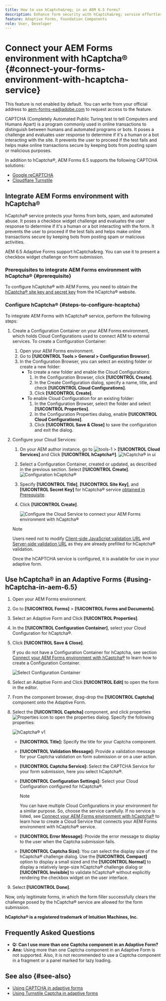 ```yaml
---
title: How to use hCaptcha&reg; in an AEM 6.5 Forms?
description: Enhance form security with hCaptcha&reg; service effortlessly. Step-by-step guide inside!
feature: Adaptive Forms, Foundation Components
role: User, Developer
---
```

# Connect your AEM Forms environment with hCaptcha&reg; {#connect-your-forms-environment-with-hcaptcha-service}

<!--
<span class="preview">This feature is based on Feature Toggle id `FT_FORMS-12407`. To enable the feature, follow the steps given in the [Enable Feature Toggle](/help/forms/using/enable-feature-toggle.md) article. </span>
-->

<span class="preview">This feature is not enabled by default. You can write from your official address to aem-forms-ea@adobe.com to request access to the feature.</span>

CAPTCHA (Completely Automated Public Turing test to tell Computers and Humans Apart) is a program commonly used in online transactions to distinguish between humans and automated programs or bots. It poses a challenge and evaluates user response to determine if it's a human or a bot interacting with the site. It prevents the user to proceed if the test fails and helps make online transactions secure by keeping bots from posting spam or malicious purposes.

In addition to hCaptcha&reg;, AEM Forms 6.5 supports the following CAPTCHA solutions:

* [Google reCAPTCHA](/help/forms/using/captcha-adaptive-forms.md)
* [Cloudflare Turnstile](/help/forms/using/integrate-adaptive-forms-turnstile.md)

## Integrate AEM Forms environment with hCaptcha&reg;

hCaptcha&reg; service protects your forms from bots, spam, and automated abuse. It poses a checkbox widget challenge and evaluates the user response to determine if it's a human or a bot interacting with the form. It prevents the user to proceed if the test fails and helps make online transactions secure by keeping bots from posting spam or malicious activities.

AEM 6.5 Adaptive Forms support hCaptcha&reg. You can use it to present a checkbox widget challenge on form submission.

<!-- ![hCaptcha&reg;](assets/hCaptcha&reg;-challenge.png)-->


### Prerequisites to integrate AEM Forms environment with hCaptcha&reg; {#prerequisite}

To configure hCaptcha&reg; with AEM Forms, you need to obtain the [hCaptcha&reg; site key and secret key](https://docs.hcaptcha.com/switch/#get-your-hcaptcha-sitekey-and-secret-key) from the hCaptcha&reg; website.

### Configure hCaptcha&reg; {#steps-to-configure-hcaptcha}

To integrate AEM Forms with hCaptcha&reg; service, perform the following steps:

1. Create a Configuration Container on your AEM Forms environment, which holds Cloud Configurations used to connect AEM to external services. To create a Configuration Container:
    1. Open your AEM Forms environment. 
    1. Go to **[!UICONTROL Tools > General > Configuration Browser]**.  
    1. In the Configuration Browser, you can select an existing folder or create a new folder:
        * To create a new folder and enable the Cloud Configurations: 
            1. In the Configuration Browser, click **[!UICONTROL Create]**. 
            1. In the Create Configuration dialog, specify a name, title, and check **[!UICONTROL Cloud Configurations]**.
            1. Click **[!UICONTROL Create]**.
        * To enable Cloud Configuration for an existing folder:
            1. In the Configuration Browser, select the folder and select **[!UICONTROL Properties]**.
            1. In the Configuration Properties dialog, enable **[!UICONTROL Cloud Configurations]**.
            1. Click **[!UICONTROL Save & Close]** to save the configuration and exit the dialog.

1. Configure your Cloud Services: 
    1. On your AEM author instance, go to ![tools-1](assets/tools-1.png) &gt; **[!UICONTROL Cloud Services]** and Click **[!UICONTROL hCaptcha&reg;]**.
        ![hCaptcha&reg; in ui](assets/hcaptcha-in-ui.png)
    1. Select a Configuration Container, created or updated, as described in the previous section. Select **[!UICONTROL Create]**.
        ![Configuration hCaptcha&reg;](assets/config-hcaptcha.png)
    1. Specify **[!UICONTROL Title]**, <!--**[!UICONTROL Name]**--> **[!UICONTROL Site Key]**, and **[!UICONTROL Secret Key]** for hCaptcha&reg; service [obtained in Prerequisite](#prerequisite). 
    1. Click **[!UICONTROL Create]**.

        ![Configure the Cloud Service to connect your AEM Forms environment with hCaptcha&reg;](assets/create-hcaptcha-config.png)

    >[!NOTE]
    > Users need not to modify [Client-side JavaScript validation URL](https://docs.hcaptcha.com/#add-the-hcaptcha-widget-to-your-webpage) and [Server-side validation URL](https://docs.hcaptcha.com/#verify-the-user-response-server-side) as they are already prefilled for hCaptcha&reg; validation.

   Once the hCAPTCHA service is configured, it is available for use in your adaptive form.

## Use hCaptcha&reg; in an Adaptive Forms {#using-hCaptcha-in-aem-6.5}

1. Open your AEM Forms environment.
1. Go to **[!UICONTROL Forms]** > **[!UICONTROL Forms and Documents]**.
1. Select an Adaptive Form and Click **[!UICONTROL Properties]**. 
1. In the **[!UICONTROL Configuration Container]**, select your Cloud Configuration for hCaptcha&reg;.
1. Click **[!UICONTROL Save & Close]**.

    If you do not have a Configuration Container for hCaptcha, see section [Connect your AEM Forms environment with hCaptcha&reg;](#configure-hcaptcha-steps-to-configure-hcaptcha) to learn how to create a Configuration Container.

    ![Select Configuration Container](/help/forms/using/assets/captcha-properties.png)

1. Select an Adaptive Form and Click **[!UICONTROL Edit]** to open the form in the editor.
1. From the component browser, drag-drop the **[!UICONTROL Captcha]** component onto the Adaptive Form.
1. Select the **[!UICONTROL Captcha]** component, and click properties ![Properties icon](assets/configure-icon.svg) to open the properties dialog. Specify the following properties:

    ![hCaptcha&reg; v1](assets/config-hcaptcha-v1-img.png)

    * **[!UICONTROL Title]:** Specify the title for your Captcha component.
    * **[!UICONTROL Validation Message]:** Provide a validation message for your Captcha validation on form submission or on a user action.
    * **[!UICONTROL Captcha Service]:** Select the CAPTCHA Service for your form submission, here you select hCaptcha&reg;.
    * **[!UICONTROL Configuration Settings]:** Select your Cloud Configuration configured for hCaptcha&reg;.
        >[!NOTE]
        >You can have multiple Cloud Configurations in your environment for a similar purpose. So, choose the service carefully. If no service is listed, see [Connect your AEM Forms environment with hCaptcha&reg;](#connect-your-forms-environment-with-hcaptcha-service) to learn how to create a Cloud Service that connects your AEM Forms environment with hCaptcha&reg; service.

    * **[!UICONTROL Error Message]:** Provide the error message to display to the user when the Captcha submission fails.
    * **[!UICONTROL Captcha Size]:** You can select the display size of the hCaptcha&reg; challenge dialog. Use the **[!UICONTROL Compact]** option to display a small sized and the **[!UICONTROL Normal]** to display a relatively large-size hCaptcha&reg; challenge dialog or **[!UICONTROL Invisible]** to validate hCaptcha&reg; without explicitly rendering the checkbox widget on the user interface.

1. Select **[!UICONTROL Done]**.


Now, only legitimate forms, in which the form filler successfully clears the challenge posed by the hCaptcha&reg; service are allowed for the form submission.

**hCaptcha&reg; is a registered trademark of Intuition Machines, Inc.**


## Frequently Asked Questions

* **Q: Can I use more than one Captcha component in an Adaptive Form?**
* **Ans:** Using more than one Captcha component in an Adaptive Form is not supported. Also, it is not recommended to use a Captcha component in a fragment or a panel marked for lazy loading.

## See also {#see-also}

* [Using CAPTCHA in adaptive forms](/help/forms/using/captcha-adaptive-forms.md)
* [Using Turnstile Captcha in adaptive forms](/help/forms/using/integrate-adaptive-forms-turnstile.md)

